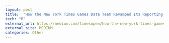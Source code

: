 ```yaml
---
layout: post
title:  "How the New York Times Games Data Team Revamped Its Reporting (Medium Article for NYT Open)"
tech: "R"
external_url: https://medium.com/timesopen/how-the-new-york-times-games-data-team-revamped-its-reporting-8af7e7c7bc97
external_site: MEDIUM
categories: Other
---
```

